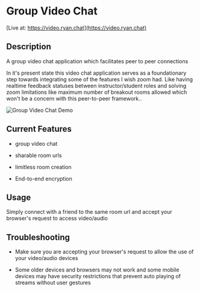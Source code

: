 # Group Video Chat

[Live at: https://video.ryan.chat](https://video.ryan.chat)

## Description

A group video chat application which facilitates peer to peer connections

In it's present state this video chat application serves as a foundationary step towards integrating some of the features I wish zoom had. Like having realtime feedback statuses between instructor/student roles and solving zoom limitations like maximum number of breakout rooms allowed which won't be a concern with this peer-to-peer framework..

![Group Video Chat Demo](assets/ryan-chat.gif)

## Current Features

* group video chat

* sharable room urls

* limitless room creation

* End-to-end encryption

## Usage 

Simply connect with a friend to the same room url and accept your browser's request to access video/audio

## Troubleshooting

* Make sure you are accepting your browser's request to allow the use of your video/audio devices

* Some older devices and browsers may not work and some mobile devices may have security restrictions that prevent auto playing of streams without user gestures